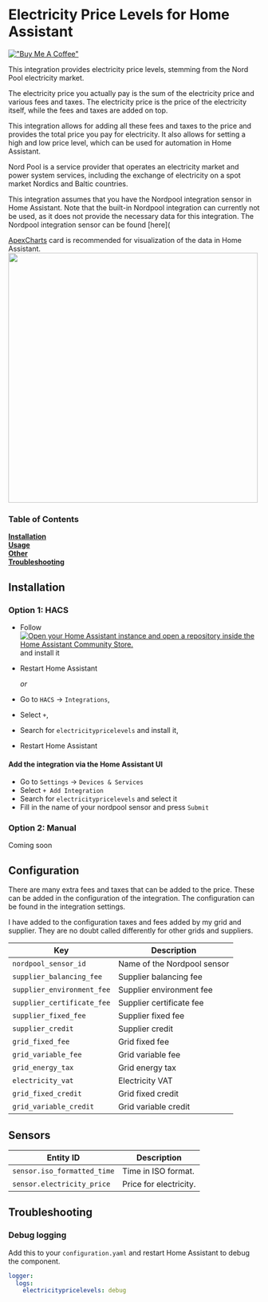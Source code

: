 # Electricity Price Levels for Home Assistant
[!["Buy Me A Coffee"](https://www.buymeacoffee.com/assets/img/custom_images/orange_img.png)](https://buymeacoffee.com/klurige)

This integration provides electricity price levels, stemming from the Nord Pool electricity market.

The electricity price you actually pay is the sum of the electricity price and various fees and taxes. 
The electricity price is the price of the electricity itself, while the fees and taxes are added on top.

This integration allows for adding all these fees and taxes to the price and provides the total price
you pay for electricity.
It also allows for setting a high and low price level, which can be used for automation in Home Assistant.

Nord Pool is a service provider that operates an electricity market and power system services, including the exchange of electricity on a spot market Nordics and Baltic countries.

This integration assumes that you have the Nordpool integration sensor in Home Assistant.
Note that the built-in Nordpool integration can currently not be used, as it does not provide the
necessary data for this integration. The Nordpool integration sensor can be found [here](


[ApexCharts](https://github.com/RomRider/apexcharts-card) card is recommended for visualization of the data in Home Assistant.<br>
<img src="https://user-images.githubusercontent.com/5879533/210006998-d8ebd401-5a92-471d-9072-4e6b1c69b779.png" width="500"/>

### Table of Contents
**[Installation](#installation)**<br>
**[Usage](#usage)**<br>
**[Other](#other)**<br>
**[Troubleshooting](#troubleshooting)**<br>

## Installation

### Option 1: HACS

- Follow [![Open your Home Assistant instance and open a repository inside the Home Assistant Community Store.](https://my.home-assistant.io/badges/hacs_repository.svg)](https://my.home-assistant.io/redirect/hacs_repository/?owner=custom-components&repository=electricitypricelevels&category=integration) and install it
- Restart Home Assistant

  *or*
- Go to `HACS` -> `Integrations`,
- Select `+`,
- Search for `electricitypricelevels` and install it,
- Restart Home Assistant

#### Add the integration via the Home Assistant UI
- Go to `Settings` -> `Devices & Services`
- Select `+ Add Integration`
- Search for `electricitypricelevels` and select it
- Fill in the name of your nordpool sensor and press `Submit`


### Option 2: Manual
Coming soon

## Configuration
There are many extra fees and taxes that can be added to the price. These can be added in the
configuration of the integration. The configuration can be found in the integration settings.

I have added to the configuration taxes and fees added by my grid and supplier. They are no doubt
called differently for other grids and suppliers.

| Key                      | Description                 |
|--------------------------|-----------------------------|
| `nordpool_sensor_id`     | Name of the Nordpool sensor |
| `supplier_balancing_fee`   | Supplier balancing fee      |
| `supplier_environment_fee` | Supplier environment fee    |
| `supplier_certificate_fee` | Supplier certificate fee    |
| `supplier_fixed_fee`     | Supplier fixed fee          |
| `supplier_credit`        | Supplier credit             |
| `grid_fixed_fee`         | Grid fixed fee              |
| `grid_variable_fee`      | Grid variable fee           |
| `grid_energy_tax`        | Grid energy tax             |
| `electricity_vat`        | Electricity VAT             |
| `grid_fixed_credit`      | Grid fixed credit           |
| `grid_variable_credit`   | Grid variable credit        |


## Sensors

| Entity ID                   | Description            |
|-----------------------------|------------------------|
| `sensor.iso_formatted_time` | Time in ISO format.    |
| `sensor.electricity_price`  | Price for electricity. |

## Troubleshooting

### Debug logging
Add this to your `configuration.yaml` and restart Home Assistant to debug the component.

```yaml
logger:
  logs:
    electricitypricelevels: debug
```
